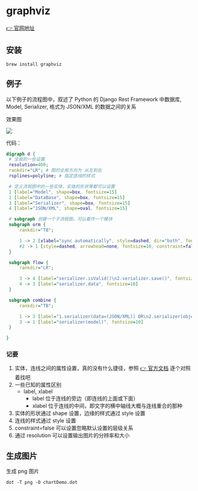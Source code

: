 # graphviz

[👉 官网地址](http://www.graphviz.org)

## 安装

```shell
brew install graphviz
```

## 例子

以下例子的流程图中，叙述了 Python 的 Django Rest Framework 中数据库, Model, Serializer, 格式为 JSON/XML 的数据之间的关系

效果图

![](https://ws3.sinaimg.cn/large/006tKfTcgy1fg8fgyw61wj31kw0azaee.jpg)

代码：

```dot
digraph d {
 # 全局的一些设置
 resolution=400;
 rankdir="LR"; # 图的全局方向为 从左到右
 #splines=polyline; # 指定连线的样式

 # 定义流程图中的一些实体，实体的形状等都可以设置
 1 [label="Model", shape=box, fontsize=15]
 2 [label="DataBase", shape=box, fontsize=15]
 3 [label="Serializer", shape=box, fontsize=15]
 4 [label="JSON/XML", shape=oval, fontsize=15]

 # subgraph 创建一个子流程图，可以看作一个模块
 subgraph orm {
     rankdir="TB";

     1 -> 2 [xlabel="sync automatically", style=dashed, dir="both", fontsize=10, constraint=false]
     #2 -> 1 [style=dashed, arrowhead=none, fontsize=10, constraint=false]
 }

 subgraph flow {
     rankdir="LR";

     3 -> 4 [label="serializer.isValid()\n2.serializer.save()", fontsize=10]
     4 -> 3 [label="serializer.data", fontsize=10]
 }

 subgraph combine {
     rankdir="TB";

     1 -> 3 [label="1.serializer(data=(JSON/XML)) OR\n2.serializer(object, data=(JSON/XML))", fontsize=10]
     3 -> 1 [label="serializer(model)", fontsize=10]
 }

} 
```

### 记要

1. 实体，连线之间的属性设置，真的没有什么捷径，参照 [👉 官方文档](http://www.graphviz.org/content/attrs) 逐个对照着找吧
2. 一些已知的属性区别
	- label, xlabel
		- label 位于连线的旁边（即连线的上面或下面）
		- xlabel 位于连线的中间，即文字的横中轴线大概与连线重合的那种
3. 实体的形状通过 shape 设置，边缘的样式通过 style 设置
4. 连线的样式通过 style 设置
5. constraint=false 可以设置忽略默认设置的层级关系
6. 通过 resolution 可以设置输出图片的分辨率和大小


## 生成图片

生成 png 图片

```shell
dot -T png -O chartDemo.dot
```

